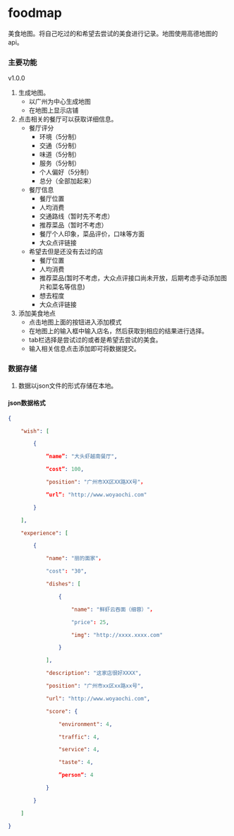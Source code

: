 # foodmap
美食地图。将自己吃过的和希望去尝试的美食进行记录。地图使用高德地图的api。

### 主要功能

v1.0.0

1. 生成地图。
   - 以广州为中心生成地图
   - 在地图上显示店铺
2. 点击相关的餐厅可以获取详细信息。
   + 餐厅评分
     + 环境（5分制）
     + 交通（5分制）
     + 味道（5分制）
     + 服务（5分制）
     + 个人偏好（5分制）
     + 总分（全部加起来）
   + 餐厅信息
     - 餐厅位置
     - 人均消费
     - 交通路线（暂时先不考虑）
     - 推荐菜品（暂时不考虑）
     - 餐厅个人印象，菜品评价，口味等方面
     - 大众点评链接
   + 希望去但是还没有去过的店
     + 餐厅位置
     + 人均消费
     + 推荐菜品(暂时不考虑，大众点评接口尚未开放，后期考虑手动添加图片和菜名等信息)
     + 想去程度
     + 大众点评链接
3. 添加美食地点
   - 点击地图上面的按钮进入添加模式
   - 在地图上的输入框中输入店名，然后获取到相应的结果进行选择。
   - tab栏选择是尝试过的或者是希望去尝试的美食。
   - 输入相关信息点击添加即可将数据提交。

### 数据存储

1. 数据以json文件的形式存储在本地。

#### json数据格式



```json
{

	"wish": [

		{

			“name”: "大头虾越南餐厅",

			“cost”: 100,

			"position": "广州市XX区XX路XX号"，

			“url”: "http://www.woyaochi.com"

		}

	],

	"experience": [

		{

			"name": "丽的面家"，

			"cost": "30",

			"dishes": [

				{

					"name": "鲜虾云吞面（细蓉）"，

					"price": 25,

					"img": "http://xxxx.xxxx.com"

				}

			],

			"description": "这家店很好XXXX",

			"position": "广州市xx区xx路xx号",

			"url": "http://www.woyaochi.com",

			"score": {

				"environment": 4,

				"traffic": 4,

				"service": 4,

				"taste": 4,

				”person“: 4

			}

		}

	]

}

```

